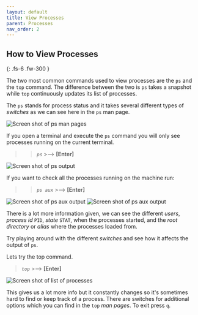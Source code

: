 ```yaml
---
layout: default
title: View Processes
parent: Processes
nav_order: 2
---
```



## How to View Processes
{: .fs-6 .fw-300 }

The two most common commands used to view processes are the `ps` and the `top` command. The difference between the two is `ps` takes a snapshot while `top` continuously updates its list of processes.

The `ps` stands for process status and it takes several different types of _switches_ as we can see here in the `ps` man page.

![Screen shot of ps man pages](https://github.com/dl90/linux-basics/blob/gh-pages/docs/images/processes/man_ps.png?raw=true "ps man pages")

If you open a terminal and execute the `ps` command you will only see processes running on the current terminal.
>> *`ps`*  >-->  **[Enter]**

![Screen shot of ps output](https://github.com/dl90/linux-basics/blob/gh-pages/docs/images/processes/ps.png?raw=true "ps output")

If you want to check all the processes running on the machine run:
>> *`ps aux`*  >-->  **[Enter]**

![Screen shot of ps aux output](https://github.com/dl90/linux-basics/blob/gh-pages/docs/images/processes/ps_aux_1.png?raw=true "ps aux output")
![Screen shot of ps aux output](https://github.com/dl90/linux-basics/blob/gh-pages/docs/images/processes/ps_aux_2.png?raw=true "ps aux output")

There is a lot more information given, we can see the different _users_, _process id_ `PID`, _state_ `STAT`, when the processes started, and the _root directory_ or _alias_ where the processes loaded from.

Try playing around with the different _switches_ and see how it affects the output of `ps`.

Lets try the top command.
> *`top`*  >-->  **[Enter]**

![Screen shot of list of processes](https://github.com/dl90/linux-basics/blob/gh-pages/docs/images/processes/top_2.png?raw=true "top command output")

This gives us a lot more info but it constantly changes so it's sometimes hard to find or keep track of a process. There are switches for additional options which you can find in the `top` _man pages_. To exit press `q`.